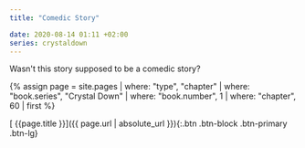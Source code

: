 ```yaml
---
title: "Comedic Story"

date: 2020-08-14 01:11 +02:00
series: crystaldown
---
```

Wasn't this story supposed to be a comedic story?

{% assign page = site.pages
  | where: "type", "chapter"
  | where: "book.series", "Crystal Down"
  | where: "book.number", 1
  | where: "chapter", 60
  | first %}

[ {{page.title }}]({{ page.url | absolute_url }}){:.btn .btn-block .btn-primary .btn-lg}
<!--more-->

